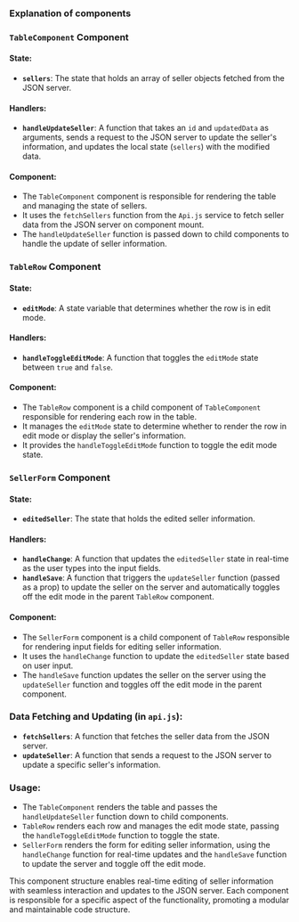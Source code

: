 ### Explanation of components ###

### `TableComponent` Component

#### State:

- **`sellers`**: The state that holds an array of seller objects fetched from the JSON server.

#### Handlers:

- **`handleUpdateSeller`**: A function that takes an `id` and `updatedData` as arguments, sends a request to the JSON server to update the seller's information, and updates the local state (`sellers`) with the modified data.

#### Component:

- The `TableComponent` component is responsible for rendering the table and managing the state of sellers.
- It uses the `fetchSellers` function from the `Api.js` service to fetch seller data from the JSON server on component mount.
- The `handleUpdateSeller` function is passed down to child components to handle the update of seller information.

### `TableRow` Component

#### State:

- **`editMode`**: A state variable that determines whether the row is in edit mode.

#### Handlers:

- **`handleToggleEditMode`**: A function that toggles the `editMode` state between `true` and `false`.

#### Component:

- The `TableRow` component is a child component of `TableComponent` responsible for rendering each row in the table.
- It manages the `editMode` state to determine whether to render the row in edit mode or display the seller's information.
- It provides the `handleToggleEditMode` function to toggle the edit mode state.

### `SellerForm` Component

#### State:

- **`editedSeller`**: The state that holds the edited seller information.

#### Handlers:

- **`handleChange`**: A function that updates the `editedSeller` state in real-time as the user types into the input fields.
- **`handleSave`**: A function that triggers the `updateSeller` function (passed as a prop) to update the seller on the server and automatically toggles off the edit mode in the parent `TableRow` component.

#### Component:

- The `SellerForm` component is a child component of `TableRow` responsible for rendering input fields for editing seller information.
- It uses the `handleChange` function to update the `editedSeller` state based on user input.
- The `handleSave` function updates the seller on the server using the `updateSeller` function and toggles off the edit mode in the parent component.

### Data Fetching and Updating (in `api.js`):

- **`fetchSellers`**: A function that fetches the seller data from the JSON server.
- **`updateSeller`**: A function that sends a request to the JSON server to update a specific seller's information.

### Usage:

- The `TableComponent` renders the table and passes the `handleUpdateSeller` function down to child components.
- `TableRow` renders each row and manages the edit mode state, passing the `handleToggleEditMode` function to toggle the state.
- `SellerForm` renders the form for editing seller information, using the `handleChange` function for real-time updates and the `handleSave` function to update the server and toggle off the edit mode.

This component structure enables real-time editing of seller information with seamless interaction and updates to the JSON server. Each component is responsible for a specific aspect of the functionality, promoting a modular and maintainable code structure.